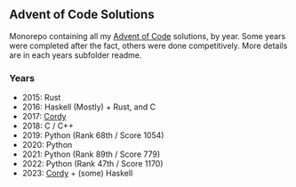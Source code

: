 ## Advent of Code Solutions

Monorepo containing all my [Advent of Code](https://adventofcode.com/) solutions, by year. Some years were completed after the fact, others were done competitively. More details are in each years subfolder readme.

### Years

- 2015: Rust
- 2016: Haskell (Mostly) + Rust, and C
- 2017: [Cordy](https://github.com/alcatrazEscapee/cordy)
- 2018: C / C++
- 2019: Python (Rank 68th / Score 1054)
- 2020: Python
- 2021: Python (Rank 89th / Score 779)
- 2022: Python (Rank 47th / Score 1170)
- 2023: [Cordy](https://github.com/alcatrazEscapee/cordy) + (some) Haskell